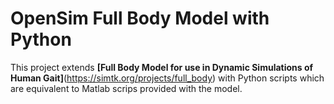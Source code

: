 # OpenSim Full Body Model with Python

This project extends **[Full Body Model for use in Dynamic Simulations of Human Gait]**(https://simtk.org/projects/full_body)
with Python scripts which are equivalent to Matlab scrips provided with the model.




